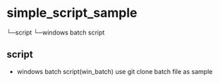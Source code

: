 # simple_script_sample


└─script
    └─windows batch script

## script
- windows batch script(win_batch)
  use git clone batch file as sample
